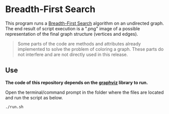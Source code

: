 # Breadth-First Search

This program runs a [Breadth-First Search](https://en.wikipedia.org/wiki/Breadth-first_search) algorithm on an undirected graph. The end result of script execution is a ".png" image of a possible representation of the final graph structure (vertices and edges).

> Some parts of the code are methods and attributes already implemented to solve the problem of coloring a graph. These parts do not interfere and are not directly used in this release.

## Use

**The code of this repository depends on the [graphviz](https://www.graphviz.org) library to run.**

Open the terminal/command prompt in the folder where the files are located and run the script as below.

```bash
./run.sh 
```